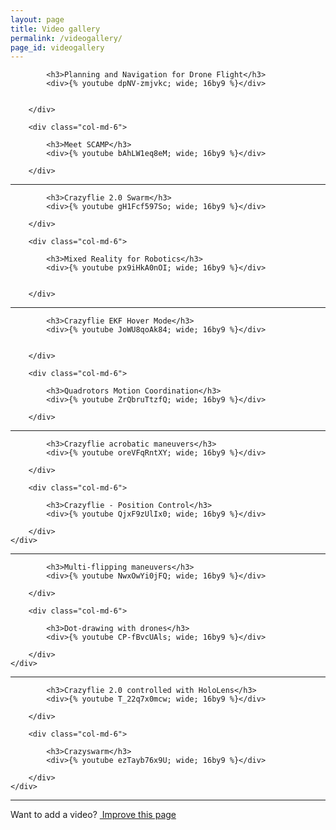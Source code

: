 ```yaml
---
layout: page
title: Video gallery
permalink: /videogallery/
page_id: videogallery
---
```



<div class="row">
        <div class="col-md-6">
            
            <h3>Planning and Navigation for Drone Flight</h3>
            <div>{% youtube dpNV-zmjvkc; wide; 16by9 %}</div>
            
            
        </div>
        
        <div class="col-md-6">
        
            <h3>Meet SCAMP</h3>
            <div>{% youtube bAhLW1eq8eM; wide; 16by9 %}</div>
            
        </div>
</div>

----


<div class="row">
        <div class="col-md-6">
            
            <h3>Crazyflie 2.0 Swarm</h3>
            <div>{% youtube gH1Fcf597So; wide; 16by9 %}</div>
            
        </div>
        
        <div class="col-md-6">
            
            <h3>Mixed Reality for Robotics</h3>
            <div>{% youtube px9iHkA0nOI; wide; 16by9 %}</div>
          
   
        </div>
</div>

----


<div class="row">
        <div class="col-md-6">
            
            <h3>Crazyflie EKF Hover Mode</h3>
            <div>{% youtube JoWU8qoAk84; wide; 16by9 %}</div>

            
        </div>
        
        <div class="col-md-6">
            
            <h3>Quadrotors Motion Coordination</h3>
            <div>{% youtube ZrQbruTtzfQ; wide; 16by9 %}</div>
         
        </div>
 </div>


----


<div class="row">
        <div class="col-md-6">
            
            <h3>Crazyflie acrobatic maneuvers</h3>
            <div>{% youtube oreVFqRntXY; wide; 16by9 %}</div>
          
        </div>
        
        <div class="col-md-6">
        
            <h3>Crazyflie - Position Control</h3>
            <div>{% youtube QjxF9zUlIx0; wide; 16by9 %}</div>
   
        </div>
    </div>

----


<div class="row">
        <div class="col-md-6">
            
            <h3>Multi-flipping maneuvers</h3>
            <div>{% youtube NwxOwYi0jFQ; wide; 16by9 %}</div>
           
        </div>
        
        <div class="col-md-6">
        
            <h3>Dot-drawing with drones</h3>
            <div>{% youtube CP-fBvcUAls; wide; 16by9 %}</div>
   
        </div>
    </div>

----


<div class="row">
        <div class="col-md-6">
            
            <h3>Crazyflie 2.0 controlled with HoloLens</h3>
            <div>{% youtube T_22q7x0mcw; wide; 16by9 %}</div>
                       
        </div>
        
        <div class="col-md-6">
        
            <h3>Crazyswarm</h3>
            <div>{% youtube ezTayb76x9U; wide; 16by9 %}</div>
   
        </div>
    </div>


----

<div class="col-md-12">
  <p class="text-right">Want to add a video? <a href="https://github.com/bitcraze/bitcraze-website/edit/master/src/{{page.path}}"><i class="fa fa-pencil"></i> &nbsp;Improve this page</a></p>
</div>